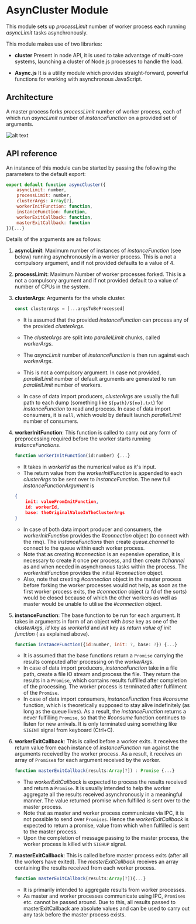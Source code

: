 # AsynCluster Module



This module sets up _processLimit_ number of worker process each running
_asyncLimit_ tasks asynchronously.



This module makes use of two libraries:

*  **cluster** Present in node API, it is used to take advantage of multi-core
systems, launching a cluster of Node.js processes to handle the load.

*  **Async.js** It is a utility module which provides straight-forward, powerful
functions for working with asynchronous JavaScript.



## Architecture

A master process forks _processLimit_ number of worker process, each of which
run _asyncLimit_ number of _instanceFunction_ on a provided set of arguments.


![alt text](https://goo.gl/bvqZPL "Logo Title Text 1")


## API reference

An instance of this module can be started by passing the following the
parameters to the default export:
```javascript
export default function asyncCluster({
	asyncLimit: number,
	processLimit: number,
	clusterArgs: Array[?],
	workerInitFunction: function,
	instanceFunction: function,
	workerExitCallback: function,
	masterExitCallback: function
}){...}
```
  Details of the arguments are as follows:

1. **asyncLimit**: Maximum number of instances of _instanceFunction_ (see below)
running asynchronously in a worker process. This is a not a compulsory argument,
and if not provided defaults to a value of 4.
2. **processLimit**: Maximum Number of worker processes forked. This is a not a
compulsory argument and if not provided default to a value of number of CPUs in
the system.

3. **clusterArgs**: Arguments for the whole cluster.
	```javascript
	const clusterArgs = [...argsToBeProcessed]
	```

	* It is assumed that the provided _instanceFunction_ can process any of the
	provided _clusterArgs_.

	* The _clusterArgs_ are split into _parallelLimit_ chunks, called
	_workerArgs_.

	* The _asyncLimit_ number of _instanceFunction_ is then run against each
	_workerArgs_.

	* This is not a compulsory argument. In case not provided, _parallelLimit_
	number of default arguments are generated to run _parallelLimit_ number of
	workers.

	* In case of data import producers, _clusterArgs_ are usually the full path
	to each dump (something like `${path}/${no}.txt`) for _instanceFunction_ to
	read and process. In case of data import consumers, it is `null`, which
	would by default launch _parallelLimit_ number of consumers.

4. **workerInitFunction**: This function is called to carry out any form of
preprocessing required before the worker starts running _instanceFunctions_.
	```javascript
	function workerInitFunction(id:number) {...}
	```
	* It takes in _workerId_ as the numerical value as it's input.
	* The return value from the _workerInitFunction_ is appended to each
	_clusterArgs_ to be sent over to _instanceFunction_. The new full
	_instanceFunctionArgument_ is
	```json
	{
		init: valueFromInitFunction,
		id: workerId,
		base: theOriginalValueInTheClusterArgs
	}
	```
	* In case of both data import producer and consumers, the
	_workerInitFunction_ provides the _#connection_ object (to connect with the
	rmq). The _instanceFunctions_ then create _queue.channel_ to connect to the
	queue within each worker process.
	* Note that as creating _#connection_ is an expensive operation, it is
	necessary to create it once per process, and then create _#channel_ as and
	when needed in asynchronous tasks within the process. The
	_workerInitFunction_ provides the initial _#connection_ object.
	* Also, note that creating  _#connection_ object in the master process
	before forking the worker processes would not help, as soon as the first
	worker process exits, the _#connection_ object (a fd of the sorts) would be
	closed because of which the other workers as well as master would be unable
	to utilise the _#connection_ object.

5. **instanceFunction**: The base function to be run for each argument. It takes
in arguments in form of an object with _base_ key as one of the _clusterArgs_,
_id_ key as _workerId_ and _init_ key as _return value of init function_
( as explained above).
	```javascript
	function instanceFunction({id:number, init: ?, base: ?}) {...}
	```
	* It is assumed that the base functions return a `Promise` carrying the
	results computed after processing on the _workerArgs_.
	* In case of data import producers, _instanceFunction_ take in a file path,
	create a file IO stream and process the file.  They return the results in a
	`Promise`, which contains results fulfilled after completion of the
	processing. The worker process is terminated after fulfilment of the
	`Promise`.
	* In case of data import consumers, _instanceFunction_ fires _#consume_
	function, which is theoretically supposed to stay alive indefinitely (as
	long as the queue lives). As a result, the _instanceFunction_ returns a
	never fulfilling `Promise`, so that the _#consume_ function continues to
	listen for new arrivals. It is only terminated using something like
	`SIGINT` signal from keyboard (Ctrl+C).

6. **workerExitCallback**: This is called before a worker exits. It receives
the return value from each instance of _instanceFunction_ run against the
arguments received by the worker process. As a result, it receives an array
of `Promise`s for each argument received by the worker.
	```javascript
	function masterExitCallback(results:Array[?]) : Promise {...}
	```
	* The _workerExitCallback_ is expected to process the results received and
	return a `Promise`. It is usually intended to help the worker aggregate all
	the results received asynchronously in a meaningful manner.  The value
	returned promise when fulfilled is sent over to the master process.
	* Note that as master and worker process communicate via IPC, it is not
	possible to send over `Promises`. Hence the _workerExitCallback_ is expected
	to return a promise, value from which when fulfilled is sent to the master
	process.
	* Upon the completion of message passing to the master process, the worker
	process is killed with `SIGHUP` signal.
7. **masterExitCallback**: This is called before master process exits (after all
the workers have exited). The _masterExitCallback_ receives an array containing
the results received from each worker process.
	```javascript
	function masterExitCallback(results:Array[?]){...}
	```
	* It is primarily intended to aggregate results from worker processes.
	* As master and worker processes communicate using IPC, `Promises` etc.
	cannot be passed around. Due to this, all results passed to
	masterExitCallback are absolute values and can be used to carry out any
	task before the master process exists.
